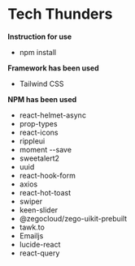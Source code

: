 # Tech Thunders

**Instruction for use**

- npm install

**Framework has been used**

- Tailwind CSS


**NPM has been used**

- react-helmet-async
- prop-types
- react-icons
- rippleui
- moment --save
- sweetalert2
- uuid
- react-hook-form
- axios
- react-hot-toast
- swiper
- keen-slider
- @zegocloud/zego-uikit-prebuilt
- tawk.to
- Emailjs
- lucide-react
- react-query
